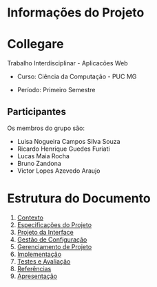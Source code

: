 # Informações do Projeto
# Collegare

Trabalho Interdisciplinar - Aplicacões Web

- Curso: Ciência da Computação - PUC MG

- Período: Primeiro Semestre 

## Participantes

Os membros do grupo são:

- Luisa Nogueira Campos Silva Souza
- Ricardo Henrique Guedes Furiati
- Lucas Maia Rocha
- Bruno Zandona
- Victor Lopes Azevedo Araujo


# Estrutura do Documento

1. [Contexto](1-Contexto.md)
2. [Especificações do Projeto](2-Especificação.md)
3. [Projeto da Interface](3-Interface.md)
4. [Gestão de Configuração](4-Gestão-Configuração.md)
5. [Gerenciamento de Projeto](5-Gerenciamento-Projeto.md)
6. [Implementação](6-Implementação.md)
7. [Testes e Avaliação](7-Testes.md)
8. [Referências](8-Referências.md)
9. [Apresentação](9-Apresentação.md)
